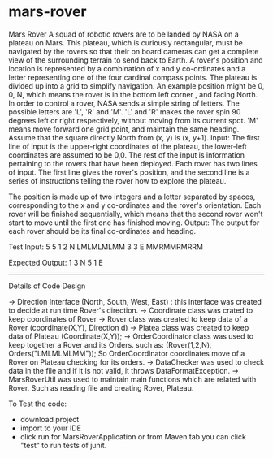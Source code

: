# mars-rover
Mars Rover
A squad of robotic rovers are to be landed by NASA on a plateau on Mars. This plateau, which is curiously rectangular, 
must be navigated by the rovers so that their on board cameras can get a complete view of the surrounding terrain to send back to Earth. 
A rover's position and location is represented by a combination of x and y co-ordinates and a letter representing one of the four cardinal compass points. 
The plateau is divided up into a grid to simplify navigation. An example position might be 0, 0, N, which means the rover is in the bottom left corner ,
and facing North. In order to control a rover, NASA sends a simple string of letters. The possible letters are 'L', 'R' and 'M'. 'L' and 'R' makes 
the rover spin 90 degrees left or right respectively, without moving from its current spot. 'M' means move forward one grid point, and maintain the same heading. 
Assume that the square directly North from (x, y) is (x, y+1). Input: The first line of input is the upper-right coordinates of the plateau, the lower-left 
coordinates are assumed to be 0,0. The rest of the input is information pertaining to the rovers that have been deployed. Each rover has two lines of input. 
The first line gives the rover's position, and the second line is a series of instructions telling the rover how to explore the plateau. 

The position is made up of two integers and a letter separated by spaces, corresponding to the x and y co-ordinates and the rover's orientation. 
Each rover will be finished sequentially, which means that the second rover won't start to move until the first one has finished moving. 
Output: The output for each rover should be its final co-ordinates and heading. 

Test Input: 
5 5 
1 2 N 
LMLMLMLMM 
3 3 E 
MMRMMRMRRM 

Expected Output: 
1 3 N 
5 1 E

-------------------------------------------------------------------------------------------------
Details of Code Design

-> Direction Interface (North, South, West, East) : this interface was created to decide at run time Rover's direction.
-> Coordinate class was crated to keep coordinates of Rover
-> Rover class was created to keep data of a Rover (coordinate(X,Y), Direction d)
-> Platea class was created to keep data of Plateau (Coordinate(X,Y));
-> OrderCoordinator class was used to keep together a Rover and its Orders. such as: (Rover(1,2,N), Orders("LMLMLMLMM")); So OrderCoordinator coordinates 
move of a Rover on Plateau checking for its orders.
-> DataChecker was used to check data in the file and if it is not valid, it throws DataFormatException.
-> MarsRoverUtil was used to maintain main functions which are related with Rover. Such as reading file and creating Rover, Plateau.

To Test the code:

- download project
- import to your IDE
- click run for MarsRoverApplication or from Maven tab you can click "test" to run tests of junit.

